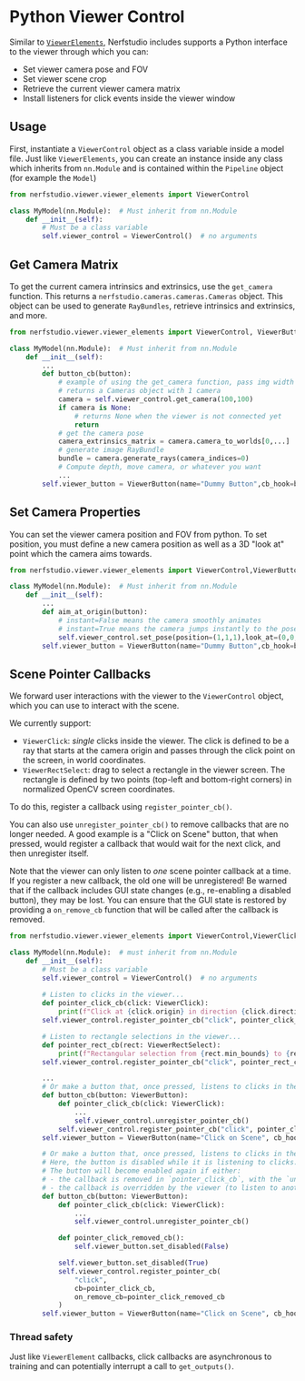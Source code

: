 # Python Viewer Control

Similar to [`ViewerElements`](./custom_gui.md), Nerfstudio includes supports a Python interface to the viewer through which you can:

* Set viewer camera pose and FOV
* Set viewer scene crop
* Retrieve the current viewer camera matrix
* Install listeners for click events inside the viewer window

## Usage

First, instantiate a `ViewerControl` object as a class variable inside a model file.
Just like `ViewerElements`, you can create an instance inside any class which inherits from `nn.Module`
and is contained within the `Pipeline` object (for example the `Model`)

```python
from nerfstudio.viewer.viewer_elements import ViewerControl

class MyModel(nn.Module):  # Must inherit from nn.Module
    def __init__(self):
        # Must be a class variable
        self.viewer_control = ViewerControl()  # no arguments
```
## Get Camera Matrix
To get the current camera intrinsics and extrinsics, use the `get_camera` function. This returns a `nerfstudio.cameras.cameras.Cameras` object. This object can be used to generate `RayBundles`, retrieve intrinsics and extrinsics, and more.

```python
from nerfstudio.viewer.viewer_elements import ViewerControl, ViewerButton

class MyModel(nn.Module):  # Must inherit from nn.Module
    def __init__(self):
        ...
        def button_cb(button):
            # example of using the get_camera function, pass img width and height
            # returns a Cameras object with 1 camera
            camera = self.viewer_control.get_camera(100,100)
            if camera is None:
                # returns None when the viewer is not connected yet
                return
            # get the camera pose
            camera_extrinsics_matrix = camera.camera_to_worlds[0,...]  # 3x4 matrix
            # generate image RayBundle
            bundle = camera.generate_rays(camera_indices=0)
            # Compute depth, move camera, or whatever you want
            ...
        self.viewer_button = ViewerButton(name="Dummy Button",cb_hook=button_cb)
```

## Set Camera Properties
You can set the viewer camera position and FOV from python.
To set position, you must define a new camera position as well as a 3D "look at" point which the camera aims towards.
```python
from nerfstudio.viewer.viewer_elements import ViewerControl,ViewerButton

class MyModel(nn.Module):  # Must inherit from nn.Module
    def __init__(self):
        ...
        def aim_at_origin(button):
            # instant=False means the camera smoothly animates
            # instant=True means the camera jumps instantly to the pose
            self.viewer_control.set_pose(position=(1,1,1),look_at=(0,0,0),instant=False)
        self.viewer_button = ViewerButton(name="Dummy Button",cb_hook=button_cb)
```

## Scene Pointer Callbacks
We forward user interactions with the viewer to the `ViewerControl` object, which you can use to interact with the scene. 

We currently support:
 - `ViewerClick`: *single* clicks inside the viewer. The click is defined to be a ray that starts at the camera origin and passes through the click point on the screen, in world coordinates. 
 - `ViewerRectSelect`: drag to select a rectangle in the viewer screen. The rectangle is defined by two points (top-left and bottom-right corners) in normalized OpenCV screen coordinates.

To do this, register a callback using `register_pointer_cb()`. 

You can also use `unregister_pointer_cb()` to remove callbacks that are no longer needed. A good example is a "Click on Scene" button, that when pressed, would register a callback that would wait for the next click, and then unregister itself.

Note that the viewer can only listen to *one* scene pointer callback at a time. If you register a new callback, the old one will be unregistered! Be warned that if the callback includes GUI state changes (e.g., re-enabling a disabled button), they may be lost. You can ensure that the GUI state is restored by providing a `on_remove_cb` function that will be called after the callback is removed.

```python
from nerfstudio.viewer.viewer_elements import ViewerControl,ViewerClick

class MyModel(nn.Module):  # must inherit from nn.Module
    def __init__(self):
        # Must be a class variable
        self.viewer_control = ViewerControl()  # no arguments
        
        # Listen to clicks in the viewer...
        def pointer_click_cb(click: ViewerClick):
            print(f"Click at {click.origin} in direction {click.direction}, screen position {click.screen_pos}.")
        self.viewer_control.register_pointer_cb("click", pointer_click_cb)

        # Listen to rectangle selections in the viewer...
        def pointer_rect_cb(rect: ViewerRectSelect):
            print(f"Rectangular selection from {rect.min_bounds} to {rect.max_bounds}.")
        self.viewer_control.register_pointer_cb("click", pointer_rect_cb)

        ... 
        # Or make a button that, once pressed, listens to clicks in the viewer.
        def button_cb(button: ViewerButton):
            def pointer_click_cb(click: ViewerClick):
                ...
                self.viewer_control.unregister_pointer_cb()
            self.viewer_control.register_pointer_cb("click", pointer_click_cb)
        self.viewer_button = ViewerButton(name="Click on Scene", cb_hook=button_cb)

        # Or make a button that, once pressed, listens to clicks in the viewer.
        # Here, the button is disabled while it is listening to clicks.
        # The button will become enabled again if either:
        # - the callback is removed in `pointer_click_cb`, with the `unregister...`, or
        # - the callback is overridden by the viewer (to listen to another callback).
        def button_cb(button: ViewerButton):
            def pointer_click_cb(click: ViewerClick):
                ...
                self.viewer_control.unregister_pointer_cb()

            def pointer_click_removed_cb():
                self.viewer_button.set_disabled(False)

            self.viewer_button.set_disabled(True)
            self.viewer_control.register_pointer_cb(
                "click",
                cb=pointer_click_cb,
                on_remove_cb=pointer_click_removed_cb
            )
        self.viewer_button = ViewerButton(name="Click on Scene", cb_hook=button_cb)
```

### Thread safety
Just like `ViewerElement` callbacks, click callbacks are asynchronous to training and can potentially interrupt a call to `get_outputs()`.

